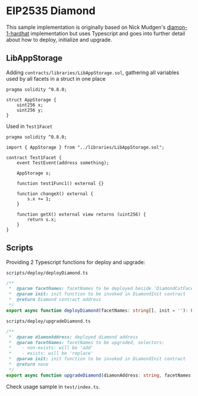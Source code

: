 # EIP2535 Diamond

This sample implementation is originally based on Nick Mudgen's [diamon-1-hardhat](https://github.com/mudgen/diamond-1-hardhat) implementation but uses Typescript and goes into further detail about how to deploy, initialize and upgrade.

## LibAppStorage

Adding `contracts/libraries/LibAppStorage.sol`, gathering all variables used by all facets in a struct in one place

```solidity
pragma solidity ^0.8.0;

struct AppStorage {
    uint256 x;
    uint256 y;
}
```

Used in `Test1Facet`

```solidity
pragma solidity ^0.8.0;

import { AppStorage } from "../libraries/LibAppStorage.sol";

contract Test1Facet {
    event TestEvent(address something);

    AppStorage s;

    function test1Func1() external {}

    function changeX() external {
        s.x += 1;
    }

    function getX() external view returns (uint256) {
        return s.x;
    }
}
```

## Scripts

Providing 2 Typescript functions for deploy and upgrade:

`scripts/deploy/deployDiamond.ts`

```ts
/**
 *  @param facetNames: facetNames to be deployed beside 'DiamondCutFacet' 'DiamondLoupeFacet' 'OwnershipFacet', all selectors will be 'add'
 *  @param init: init function to be invoked in DiamondInit contract
 *  @return Diamond contract address
 */
export async function deployDiamond(facetNames: string[], init = ''): Promise<string>
```

`scripts/deploy/upgradeDiamond.ts`

```ts
/**
 *  @param diamonAddress: deployed diamond address
 *  @param facetNames: facetNames to be upgraded, selectors:
 *    - non-exists: will be 'add'
 *    - exists: will be 'replace'
 *  @param init: init function to be invoked in DiamondInit contract
 *  @return none
 */
export async function upgradeDiamond(diamonAddress: string, facetNames: string[], init = ''): Promise<string>
```

Check usage sample in `test/index.ts`.

